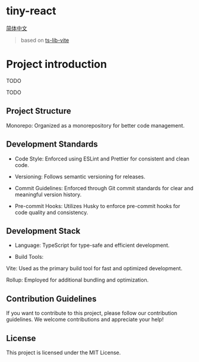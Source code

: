 # tiny-react

[简体中文](./README-Zh.md)

> based on [ts-lib-vite](https://github.com/Sunny-117/ts-lib-vite)

# Project introduction

TODO

TODO

## Project Structure

Monorepo: Organized as a monorepository for better code management.

## Development Standards

- Code Style: Enforced using ESLint and Prettier for consistent and clean code.

- Versioning: Follows semantic versioning for releases.

- Commit Guidelines: Enforced through Git commit standards for clear and meaningful version history.

- Pre-commit Hooks: Utilizes Husky to enforce pre-commit hooks for code quality and consistency.

## Development Stack

- Language: TypeScript for type-safe and efficient development.

- Build Tools:

Vite: Used as the primary build tool for fast and optimized development.

Rollup: Employed for additional bundling and optimization.

## Contribution Guidelines

If you want to contribute to this project, please follow our contribution guidelines. We welcome contributions and appreciate your help!

## License

This project is licensed under the MIT License.
